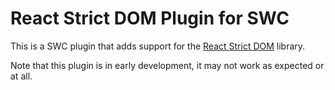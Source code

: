 # React Strict DOM Plugin for SWC

This is a SWC plugin that adds support for the [React Strict DOM](https://github.com/facebook/react-strict-dom) library.

Note that this plugin is in early development, it may not work as expected or at all.
